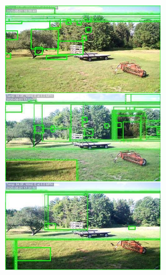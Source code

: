![20200801-163017-170022](in/20200801/20200801-163017-170022_0_.jpg)
![20200801-170027-173032](in/20200801/20200801-170027-173032_0_.jpg)
![20200801-173037-180042](in/20200801/20200801-173037-180042_0_.jpg)

